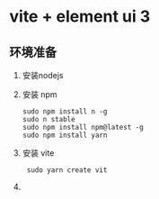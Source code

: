 # vite + element ui 3



## 环境准备

1. 安装nodejs

2. 安装 npm

   ```shell
   sudo npm install n -g
   sudo n stable
   sudo npm install npm@latest -g
   sudo npm install yarn
   ```

3. 安装 vite

   ```shell
    sudo yarn create vit 
   ```

   

4.  